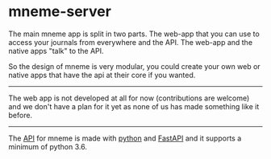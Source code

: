 # mneme-server

The main mneme app is split in two parts. The web-app that you can use to access your journals from everywhere
and the API. The web-app and the native apps "talk" to the API.

So the design of mneme is very modular, you could create your own web or native apps that have the api at their core 
if you wanted.

---

The web app is not developed at all for now (contributions are welcome) and we don't have a plan for it yet
as none of us has made something like it before.

---

The [API](https://github.com/Mneme-org/mneme-server/tree/master/server/api) for mneme is made with [python](https://www.python.org/) and [FastAPI](https://fastapi.tiangolo.com/)
and it supports a minimum of python 3.6. 
